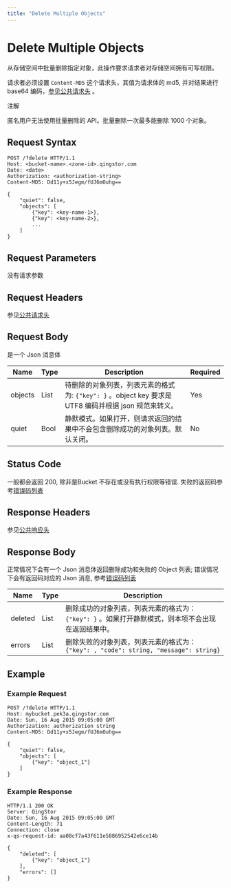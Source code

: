 ```yaml
---
title: "Delete Multiple Objects"
---
```


# Delete Multiple Objects

从存储空间中批量删除指定对象，此操作要求请求者对存储空间拥有可写权限。

请求者必须设置 `Content-MD5` 这个请求头，其值为请求体的 md5, 并对结果进行 base64 编码，[参见公共请求头](../../common/common_header#请求头字段-request-header) 。

注解

匿名用户无法使用批量删除的 API。批量删除一次最多能删除 1000 个对象。

## Request Syntax

```http
POST /?delete HTTP/1.1
Host: <bucket-name>.<zone-id>.qingstor.com
Date: <date>
Authorization: <authorization-string>
Content-MD5: Dd11y+x5Jegm/fUJ6mOuhg==

{
    "quiet": false,
    "objects": [
        {"key": <key-name-1>},
        {"key": <key-name-2>},
        ...
    ]
}
```

## Request Parameters

没有请求参数

## Request Headers

参见[公共请求头](../../common/common_header#请求头字段-request-header)

## Request Body

是一个 Json 消息体

| Name | Type | Description | Required |
| --- | --- | --- | --- |
| objects | List | 待删除的对象列表，列表元素的格式为: `{"key": }` 。object key 要求是 UTF8 编码并根据 json 规范来转义。 | Yes |
| quiet | Bool | 静默模式。如果打开，则请求返回的结果中不会包含删除成功的对象列表。默认关闭。 | No |

## Status Code

一般都会返回 200, 除非是Bucket 不存在或没有执行权限等错误. 失败的返回码参考[错误码列表](../../common/error_code)

## Response Headers

参见[公共响应头](../../common/common_header#响应头字段-request-header)

## Response Body

正常情况下会有一个 Json 消息体返回删除成功和失败的 Object 列表; 错误情况下会有返回码对应的 Json 消息, 参考[错误码列表](../../common/error_code)

| Name | Type | Description |
| --- | --- | --- |
| deleted | List | 删除成功的对象列表，列表元素的格式为： `{"key": }` 。如果打开静默模式，则本项不会出现在返回结果中。 |
| errors | List | 删除失败的对象列表，列表元素的格式为： `{"key": , "code": string, "message": string}` |

## Example

### Example Request

```http
POST /?delete HTTP/1.1
Host: mybucket.pek3a.qingstor.com
Date: Sun, 16 Aug 2015 09:05:00 GMT
Authorization: authorization string
Content-MD5: Dd11y+x5Jegm/fUJ6mOuhg==

{
    "quiet": false,
    "objects": [
        {"key": "object_1"}
    ]
}
```

### Example Response

```http
HTTP/1.1 200 OK
Server: QingStor
Date: Sun, 16 Aug 2015 09:05:00 GMT
Content-Length: 71
Connection: close
x-qs-request-id: aa08cf7a43f611e5886952542e6ce14b

{
    "deleted": [
        {"key": "object_1"}
    ],
    "errors": []
}
```
